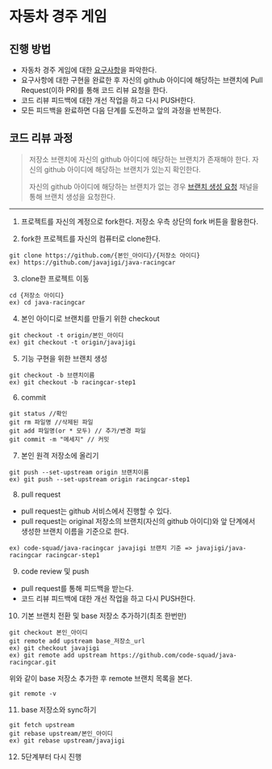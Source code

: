 # 자동차 경주 게임
## 진행 방법
* 자동차 경주 게임에 대한 [요구사항](https://nextstep.camp/courses/-KtTrisFbiAQW0Sgo7SV/-KtTwBuUZ1LpPGD3vc8o/lessons)을 파악한다.
* 요구사항에 대한 구현을 완료한 후 자신의 github 아이디에 해당하는 브랜치에 Pull Request(이하 PR)를 통해 코드 리뷰 요청을 한다.
* 코드 리뷰 피드백에 대한 개선 작업을 하고 다시 PUSH한다.
* 모든 피드백을 완료하면 다음 단계를 도전하고 앞의 과정을 반복한다.

## 코드 리뷰 과정
> 저장소 브랜치에 자신의 github 아이디에 해당하는 브랜치가 존재해야 한다. 자신의 github 아이디에 해당하는 브랜치가 있는지 확인한다.
>
> 자신의 github 아이디에 해당하는 브랜치가 없는 경우 [브랜치 생성 요청](https://codesquad-members.slack.com/messages/C74HH4RJ8/) 채널을 통해 브랜치 생성을 요청한다.

----
1. 프로젝트를 자신의 계정으로 fork한다. 저장소 우측 상단의 fork 버튼을 활용한다.

2. fork한 프로젝트를 자신의 컴퓨터로 clone한다.
```
git clone https://github.com/{본인_아이디}/{저장소 아이디}
ex) https://github.com/javajigi/java-racingcar
```

3. clone한 프로젝트 이동
```
cd {저장소 아이디}
ex) cd java-racingcar
```

4. 본인 아이디로 브랜치를 만들기 위한 checkout
```
git checkout -t origin/본인_아이디
ex) git checkout -t origin/javajigi
```

5. 기능 구현을 위한 브랜치 생성
```
git checkout -b 브랜치이름
ex) git checkout -b racingcar-step1
```

6. commit
```
git status //확인
git rm 파일명 //삭제된 파일
git add 파일명(or * 모두) // 추가/변경 파일
git commit -m "메세지" // 커밋
```

7. 본인 원격 저장소에 올리기
```
git push --set-upstream origin 브랜치이름
ex) git push --set-upstream origin racingcar-step1
```

8. pull request
* pull request는 github 서비스에서 진행할 수 있다.
* pull request는 original 저장소의 브랜치(자신의 github 아이디)와 앞 단계에서 생성한 브랜치 이름을 기준으로 한다.
```
ex) code-squad/java-racingcar javajigi 브랜치 기준 => javajigi/java-racingcar racingcar-step1
```

9. code review 및 push
* pull request를 통해 피드백을 받는다.
* 코드 리뷰 피드백에 대한 개선 작업을 하고 다시 PUSH한다.

10. 기본 브랜치 전환 및 base 저장소 추가하기(최초 한번만)
```
git checkout 본인_아이디
git remote add upstream base_저장소_url
ex) git checkout javajigi
ex) git remote add upstream https://github.com/code-squad/java-racingcar.git
```

위와 같이 base 저장소 추가한 후 remote 브랜치 목록을 본다.

```
git remote -v
```

11. base 저장소와 sync하기
```
git fetch upstream
git rebase upstream/본인_아이디
ex) git rebase upstream/javajigi
```

12. 5단계부터 다시 진행

